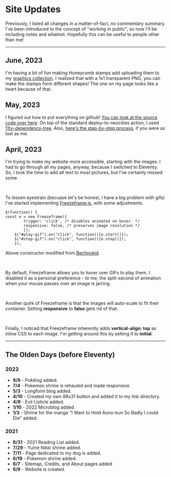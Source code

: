 # Site Updates

Previously, I listed all changes in a matter-of-fact, no commentary summary. I've been introduced to the concept of "working in public", so now I'll be including notes and whatnot. Hopefully this can be useful to people other than me!

---

## June, 2023

I'm having a lot of fun making Honeycomb stamps add uploading them to my [graphics collection](../silly-stuff/). I realized that with a 1x1 transparent PNG, you can make the stamps form different shapes! The one on my page looks like a heart because of that.

## May, 2023

I figured out how to put everything on github! [You can look at the source code over here](https://github.com/Filipiniality/lugaw). On top of the standard deploy-to-neocities action, I used [11ty-dependency-tree](https://github.com/11ty/eleventy-dependency-tree). Also, [here's the step-by-step process](https://github.com/M1ssM0ss/deploy-to-neocities-template), if you were as lost as me.

## April, 2023

I'm trying to make my website more accessible, starting with the images. I had to go through all my pages, anyway, because I switched to Eleventy. So, I took the time to add alt text to *most* pictures, but I've certainly missed some.

<br>

To lessen eyestrain (becuase let's be honest, I have a big problem with gifs) I've started implementing [Freezeframe.js](https://github.com/ctrl-freaks/freezeframe.js/tree/master/packages/freezeframe), with some adjustments.

    $(function() {
    const e = new Freezeframe({
            trigger: 'click', /* disables animated on hover. */
            responsive: false, /* preserves image resolution */
            });
        $("#play-gif").on("click", function(){e.start()});
        $("#stop-gif").on("click", function(){e.stop()});
        });
Above constructor modified from [Bechnokid](https://bechnokid.neocities.org/resources/tut_freezeframe).

<br>

By default, Freezeframe allows you to hover over GIFs to play them. I disabled it as a personal preference - to me, the split-second of animation when your mouse passes over an image is jarring.

<br>

Another quirk of Freezeframe is that the images will auto-scale to fit their container. Setting **responsive** to **false** gets rid of that.

<br>

Finally, I noticed that Freezeframe inherently adds **vertical-align: top** as inline CSS to each image. I'm getting around this by setting it to **initial**.

---

## The Olden Days (before Eleventy)
### 2022
* **9/9** - Pok&eacute;log added.
* **7/4** - Pokemon shrine is rehauled and made responsive.
* **5/3** - Longform blog added.
* **4/10** - Created my own 88x31 button and added it to my link directory.
* **4/9** - Evil Listicle added.
* **1/10** - 2022 Microblog added.
* **1/3** - Shrine for the manga "I Want to Hold Aono-kun So Badly I could Die" added.

### 2021
* **8/31** - 2021 Reading List added.
* **7/29** - Yume Nikki shrine added.
* **7/11** - Page dedicated to my dog is added.
* **6/19** - Pokemon shrine added.
* **6/7** - Sitemap, Credits, and About pages added
* **6/9** - Website is created.